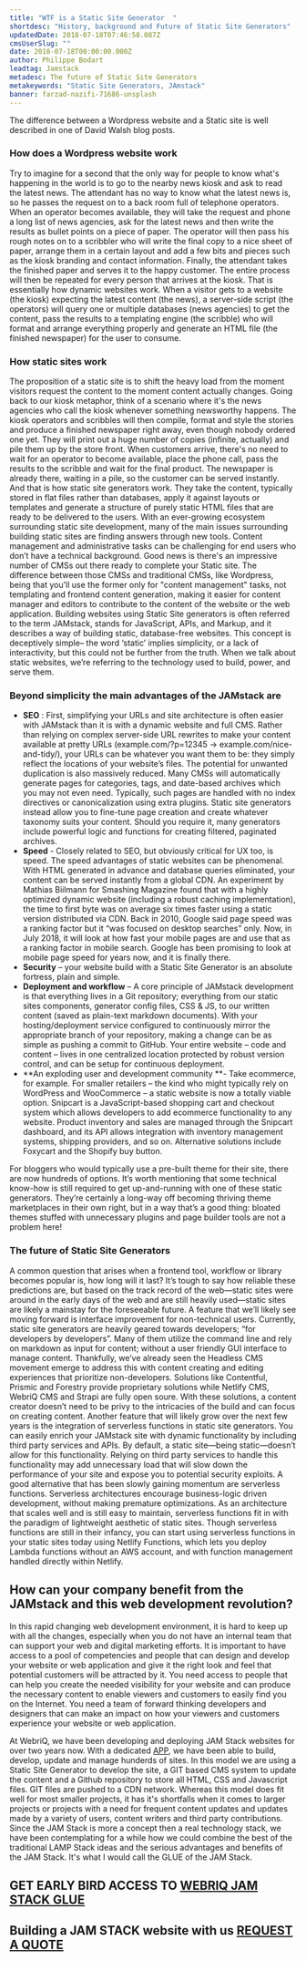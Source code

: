 ```yaml
---
title: "WTF is a Static Site Generator  "
shortdesc: "History, background and Future of Static Site Generators"
updatedDate: 2018-07-18T07:46:58.087Z
cmsUserSlug: ""
date: 2018-07-18T00:00:00.000Z
author: Philippe Bodart
leadtag: Jamstack
metadesc: The future of Static Site Generators
metakeywords: "Static Site Generators, JAmstack"
banner: farzad-nazifi-71686-unsplash
---
```


The difference between a Wordpress website and a Static site is well described in one of David Walsh blog posts. 
### How does a Wordpress website work
Try to imagine for a second that the only way for people to know what's happening in the world is to go to the nearby news kiosk and ask to read the latest news. The attendant has no way to know what the latest news is, so he passes the request on to a back room full of telephone operators. When an operator becomes available, they will take the request and phone a long list of news agencies, ask for the latest news and then write the results as bullet points on a piece of paper. The operator will then pass his rough notes on to a scribbler who will write the final copy to a nice sheet of paper, arrange them in a certain layout and add a few bits and pieces such as the kiosk branding and contact information. Finally, the attendant takes the finished paper and serves it to the happy customer. The entire process will then be repeated for every person that arrives at the kiosk.
That is essentially how dynamic websites work. When a visitor gets to a website (the kiosk) expecting the latest content (the news), a server-side script (the operators) will query one or multiple databases (news agencies) to get the content, pass the results to a templating engine (the scribble) who will format and arrange everything properly and generate an HTML file (the finished newspaper) for the user to consume.
### How static sites work
The proposition of a static site is to shift the heavy load from the moment visitors request the content to the moment content actually changes. Going back to our kiosk metaphor, think of a scenario where it's the news agencies who call the kiosk whenever something newsworthy happens. The kiosk operators and scribbles will then compile, format and style the stories and produce a finished newspaper right away, even though nobody ordered one yet. They will print out a huge number of copies (infinite, actually) and pile them up by the store front. When customers arrive, there's no need to wait for an operator to become available, place the phone call, pass the results to the scribble and wait for the final product. The newspaper is already there, waiting in a pile, so the customer can be served instantly.
And that is how static site generators work. They take the content, typically stored in flat files rather than databases, apply it against layouts or templates and generate a structure of purely static HTML files that are ready to be delivered to the users.
With an ever-growing ecosystem surrounding static site development, many of the main issues surrounding building static sites are finding answers through new tools.
Content management and administrative tasks can be challenging for end users who don’t have a technical background. Good news is there's an impressive number of  CMSs out there ready to complete your Static site. The difference between those CMSs and traditional CMSs, like Wordpress, being that you'll use the former only for "content management" tasks, not templating and frontend content generation, making it easier for content manager and editors to contribute to the content of the website or the web application.
Building websites using Static Site generators is often referred to the term JAMstack, stands for JavaScript, APIs, and Markup, and it describes a way of building static, database-free websites. This concept is deceptively simple– the word ‘static’ implies simplicity, or a lack of interactivity, but this could not be further from the truth. When we talk about static websites, we’re referring to the technology used to build, power, and serve them.

### Beyond simplicity the main advantages of the JAMstack are 
-	**SEO** : First, simplifying your URLs and site architecture is often easier with JAMstack than it is with a dynamic website and full CMS. Rather than relying on complex server-side URL rewrites to make your content available at pretty URLs (example.com/?p=12345 → example.com/nice-and-tidy/), your URLs can be whatever you want them to be: they simply reflect the locations of your website’s files.
The potential for unwanted duplication is also massively reduced. Many CMSs will automatically generate pages for categories, tags, and date-based archives which you may not even need. Typically, such pages are handled with no index directives or canonicalization using extra plugins. Static site generators instead allow you to fine-tune page creation and create whatever taxonomy suits your content. Should you require it, many generators include powerful logic and functions for creating filtered, paginated archives.
-	**Speed** - Closely related to SEO, but obviously critical for UX too, is speed.
The speed advantages of static websites can be phenomenal. With HTML generated in advance and database queries eliminated, your content can be served instantly from a global CDN. An experiment by Mathias Biilmann for Smashing Magazine found that with a highly optimized dynamic website (including a robust caching implementation), the time to first byte was on average six times faster using a static version distributed via CDN. Back in 2010, Google said page speed was a ranking factor but it “was focused on desktop searches” only. Now, in July 2018, it will look at how fast your mobile pages are and use that as a ranking factor in mobile search. Google has been promising to look at mobile page speed for years now, and it is finally there. 
-	**Security** – your website build with a Static Site Generator is an absolute fortress, plain and simple.
-	**Deployment and workflow** – A core principle of JAMstack development is that everything lives in a Git repository; everything from our static sites components, generator config files, CSS & JS, to our written content (saved as plain-text markdown documents). With your hosting/deployment service configured to continuously mirror the appropriate branch of your repository, making a change can be as simple as pushing a commit to GitHub. Your entire website – code and content – lives in one centralized location protected by robust version control, and can be setup for continuous deployment.
-	**An exploding user and development community **- Take ecommerce, for example. For smaller retailers – the kind who might typically rely on WordPress and WooCommerce – a static website is now a totally viable option. Snipcart is a JavaScript-based shopping cart and checkout system which allows developers to add ecommerce functionality to any website. Product inventory and sales are managed through the Snipcart dashboard, and its API allows integration with inventory management systems, shipping providers, and so on. Alternative solutions include Foxycart and the Shopify buy button.

For bloggers who would typically use a pre-built theme for their site, there are now hundreds of options. It’s worth mentioning that some technical know-how is still required to get up-and-running with one of these static generators. They’re certainly a long-way off becoming thriving theme marketplaces in their own right, but in a way that’s a good thing: bloated themes stuffed with unnecessary plugins and page builder tools are not a problem here!


### The future of Static Site Generators
A common question that arises when a frontend tool, workflow or library becomes popular is, how long will it last? It’s tough to say how reliable these predictions are, but based on the track record of the web—static sites were around in the early days of the web and are still heavily used—static sites are likely a mainstay for the foreseeable future.
A feature that we’ll likely see moving forward is interface improvement for non-technical users. Currently, static site generators are heavily geared towards developers; “for developers by developers”. Many of them utilize the command line and rely on markdown as input for content; without a user friendly GUI interface to manage content. Thankfully, we’ve already seen the Headless CMS movement emerge to address this with content creating and editing experiences that prioritize non-developers. Solutions like Contentful, Prismic and Forestry provide proprietary solutions while Netlify CMS, WebriQ CMS and Strapi are fully open soure. With these solutions, a content creator doesn’t need to be privy to the intricacies of the build and can focus on creating content.
Another feature that will likely grow over the next few years is the integration of serverless functions in static site generators. You can easily enrich your JAMstack site with dynamic functionality by including third party services and APIs. By default, a static site—being static—doesn’t allow for this functionality. Relying on third party services to handle this functionality may add unnecessary load that will slow down the performance of your site and expose you to potential security exploits.
A good alternative that has been slowly gaining momentum are serverless functions. Serverless architectures encourage business-logic driven development, without making premature optimizations. As an architecture that scales well and is still easy to maintain, serverless functions fit in with the paradigm of lightweight aesthetic of static sites. Though serverless functions are still in their infancy, you can start using serverless functions in your static sites today using Netlify Functions, which lets you deploy Lambda functions without an AWS account, and with function management handled directly within Netlify.

## How can your company benefit from the JAMstack and this web development revolution?
In this rapid changing web development environment, it is hard to keep up with all the changes, especially when you do not have an internal team that can support your web and digital marketing efforts. It is important to have access to a pool of competencies and people that can design and develop your website or web application and give it the right look and feel that potential customers will be attracted by it. You need access to people that can help you create the needed visibility for your website and can produce the necessary content to enable viewers and customers to easily find you on the Internet. You need a team of forward thinking developers and designers that can make an impact on how your viewers and customers experience your website or web application.

At WebriQ, we have been developing and deploying JAM Stack websites for over two years now. With a dedicated [APP](http://app.webriq.com), we have been able to build, develop, update and manage hunderds of sites. In this model we are using a Static Site Generator to develop the site, a GIT based CMS system to update the content and a Github repository to store all HTML, CSS and Javascript files. GIT files are pushed to a CDN network. Whereas this model does fit well for most smaller projects, it has it's shortfalls when it comes to larger projects or projects with a need for frequent content updates and updates made by a variety of users, content writers and third party contributions. Since the JAM Stack is more a concept then a real technology stack, we have been contemplating for a while how we could combine the best of the traditional LAMP Stack ideas and the serious advantages and benefits of the JAM Stack. It's what I would call the GLUE of the JAM Stack.

## GET EARLY BIRD ACCESS TO [WEBRIQ JAM STACK GLUE](http://madmarketing.webriq.services/f/3)
## Building a JAM STACK website with us [REQUEST A QUOTE ](http://requestforquote.webriq.services)

